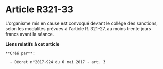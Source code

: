 # Article R321-33

L'organisme mis en cause est convoqué devant le collège des sanctions, selon les modalités prévues à l'article R. 321-27, au
moins trente jours francs avant la séance.

**Liens relatifs à cet article**

	**Créé par**:

	  - Décret n°2017-924 du 6 mai 2017 - art. 3
